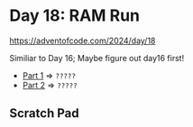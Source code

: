 # Day 18: RAM Run
https://adventofcode.com/2024/day/18

Similiar to Day 16; Maybe figure out day16 first!

* [Part 1](./puzzle1.py) => `?????`
* [Part 2](./puzzle2.py) => `?????`

## Scratch Pad
